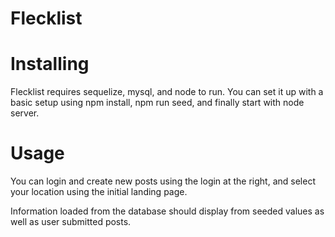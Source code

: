 # Flecklist

# Installing

Flecklist requires sequelize, mysql, and node to run.
You can set it up with a basic setup using npm install, npm run seed, and finally start with node server.

# Usage

You can login and create new posts using the login at the right, and select your location using the initial landing page. 

Information loaded from the database should display from seeded values as well as user submitted posts.
